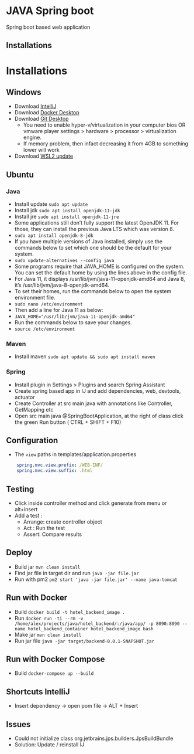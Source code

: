 JAVA Spring boot
================
Spring boot based web application

## Installations

# Installations
## Windows
- Download [IntelliJ](https://www.jetbrains.com/idea/download/download-thanks.html?platform=windows)
- Download [Docker Desktop](https://docs.docker.com/docker-for-windows/install/)
- Download [Git Desktop](https://git-scm.com/download/win)
    - You need to enable hyper-v/virtualization in your computer bios OR vmware player settings > hardware > processor > virtualization engine.
    - If memory problem, then infact decreasing it from 4GB to something lower will work
- Download [WSL2 update](org.openfx)


## Ubuntu

### Java
- Install update `sudo apt update`
- Install jdk `sudo apt install openjdk-11-jdk`
- Install jre `sudo apt install openjdk-11-jre`
- Some applications still don’t fully support the latest OpenJDK 11. For those, they can install the previous Java LTS which was version 8.
- `sudo apt install openjdk-8-jdk`
- If you have multiple versions of Java installed, simply use the commands below to set which one should be the default for your system.
- `sudo update-alternatives --config java`
- Some programs require that JAVA_HOME is configured on the system. You can set the default home by using the lines above in the config file.
- For Java 11, it displays /usr/lib/jvm/java-11-openjdk-amd64 and Java 8, it’s /usr/lib/jvm/java-8-openjdk-amd64.
- To set their homes, run the commands below to open the system environment file.
- `sudo nano /etc/environment`
- Then add a line for Java 11 as below:
- `JAVA_HOME="/usr/lib/jvm/java-11-openjdk-amd64"`
- Run the commands below to save your changes.
- `source /etc/environment`

### Maven
- Install maven `sudo apt update && sudo apt install maven`
 

### Spring
- Install plugin in Settings > Plugins and search Spring Assistant
- Create spring based app in IJ and add dependencies, web, devtools, actuator
- Create Controller at src main java with annotations like Controller, GetMapping etc
- Open src main java @SpringBootApplication, at the right of class click the green Run button ( CTRL + SHIFT + F10) 


## Configuration
- The `view` paths in templates/application.properties
```yaml
    spring.mvc.view.prefix: /WEB-INF/
    spring.mvc.view.suffix: .html
```

## Testing
- Click inside controller method and click generate from menu or alt+insert
- Add a test : 
    - Arrange: create controller object
    - Act : Run the test
    - Assert: Compare results


## Deploy
- Build jar `mvn clean install`
- Find jar file in target dir and run `java -jar file.jar`
- Run with pm2 `pm2 start 'java -jar file.jar' --name java-tomcat`


## Run with Docker
- Build `docker build -t hotel_backend_image .`
- Run `docker run -ti --rm -v /home/alex/projects/java/hotel_backend/:/java/app/ -p 8090:8090 --name hotel_backend_container hotel_backend_image bash`
- Make jar `mvn clean install`
- Run jar file `java -jar target/backend-0.0.1-SNAPSHOT.jar`

## Run with Docker Compose
- Build `docker-compose up --build`


## Shortcuts IntelliJ
- Insert dependency -> open pom file -> ALT + Insert


## Issues
- Could not initialize class org.jetbrains.jps.builders.JpsBuildBundle
- Solution: Update / reinstall IJ
